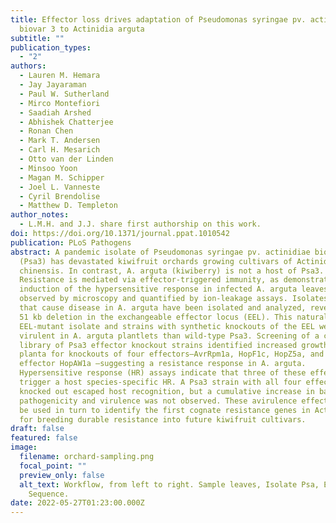 ```yaml
---
title: Effector loss drives adaptation of Pseudomonas syringae pv. actinidiae
  biovar 3 to Actinidia arguta
subtitle: ""
publication_types:
  - "2"
authors:
  - Lauren M. Hemara
  - Jay Jayaraman
  - Paul W. Sutherland
  - Mirco Montefiori
  - Saadiah Arshed
  - Abhishek Chatterjee
  - Ronan Chen
  - Mark T. Andersen
  - Carl H. Mesarich
  - Otto van der Linden
  - Minsoo Yoon
  - Magan M. Schipper
  - Joel L. Vanneste
  - Cyril Brendolise
  - Matthew D. Templeton
author_notes:
  - L.M.H. and J.J. share first authorship on this work.
doi: https://doi.org/10.1371/journal.ppat.1010542
publication: PLoS Pathogens
abstract: A pandemic isolate of Pseudomonas syringae pv. actinidiae biovar 3
  (Psa3) has devastated kiwifruit orchards growing cultivars of Actinidia
  chinensis. In contrast, A. arguta (kiwiberry) is not a host of Psa3.
  Resistance is mediated via effector-triggered immunity, as demonstrated by
  induction of the hypersensitive response in infected A. arguta leaves,
  observed by microscopy and quantified by ion-leakage assays. Isolates of Psa3
  that cause disease in A. arguta have been isolated and analyzed, revealing a
  51 kb deletion in the exchangeable effector locus (EEL). This natural
  EEL-mutant isolate and strains with synthetic knockouts of the EEL were more
  virulent in A. arguta plantlets than wild-type Psa3. Screening of a complete
  library of Psa3 effector knockout strains identified increased growth in
  planta for knockouts of four effectors–AvrRpm1a, HopF1c, HopZ5a, and the EEL
  effector HopAW1a –suggesting a resistance response in A. arguta.
  Hypersensitive response (HR) assays indicate that three of these effectors
  trigger a host species-specific HR. A Psa3 strain with all four effectors
  knocked out escaped host recognition, but a cumulative increase in bacterial
  pathogenicity and virulence was not observed. These avirulence effectors can
  be used in turn to identify the first cognate resistance genes in Actinidia
  for breeding durable resistance into future kiwifruit cultivars.
draft: false
featured: false
image:
  filename: orchard-sampling.png
  focal_point: ""
  preview_only: false
  alt_text: Workflow, from left to right. Sample leaves, Isolate Psa, Extract DNA,
    Sequence.
date: 2022-05-27T01:23:00.000Z
---
```

